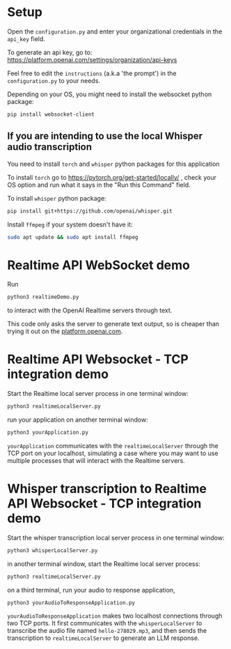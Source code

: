 # Setup
Open the `configuration.py` and enter your organizational credentials in the `api_key` field.

To generate an api key, go to: https://platform.openai.com/settings/organization/api-keys

Feel free to edit the `instructions` (a.k.a 'the prompt') in the `configuration.py` to your needs.

Depending on your OS, you might need to install the websocket python package:

```bash
pip install websocket-client
```

## If you are intending to use the local Whisper audio transcription
You need to install `torch` and `whisper` python packages for this application

To install `torch` go to https://pytorch.org/get-started/locally/ , check your OS option and run what it says in the "Run this Command" field.

To install `whisper` python package:
```bash
pip install git+https://github.com/openai/whisper.git 

```


Install `ffmpeg` if your system doesn't have it:
```bash
sudo apt update && sudo apt install ffmpeg
```

# Realtime API WebSocket demo
Run

```bash
python3 realtimeDemo.py
```

to interact with the OpenAI Realtime servers through text.

This code only asks the server to generate text output, so is cheaper than trying it out on the [platform.openai.com](https://platform.openai.com).


# Realtime API Websocket - TCP integration demo
Start the Realtime local server process in one terminal window:
```bash
python3 realtimeLocalServer.py
```

run your application on another terminal window:


```bash
python3 yourApplication.py
```

`yourApplication` communicates with the `realtimeLocalServer` through the TCP port on your localhost, simulating a case where you may want to use multiple processes that will interact with the Realtime servers.

# Whisper transcription to Realtime API Websocket - TCP integration demo
Start the whisper transcription local server process in one terminal window:
```bash
python3 whisperLocalServer.py
```

in another terminal window, start the Realtime local server process:
```bash
python3 realtimeLocalServer.py
```

on a third terminal, run your audio to response application,
```bash
python3 yourAudioToResponseApplication.py
```

`yourAudioToResponseApplication` makes two localhost connections through two TCP ports. It first communicates with the `whisperLocalServer` to transcribe the audio file named `hello-278029.mp3`, and then sends the transcription to `realtimeLocalServer` to generate an LLM response.
